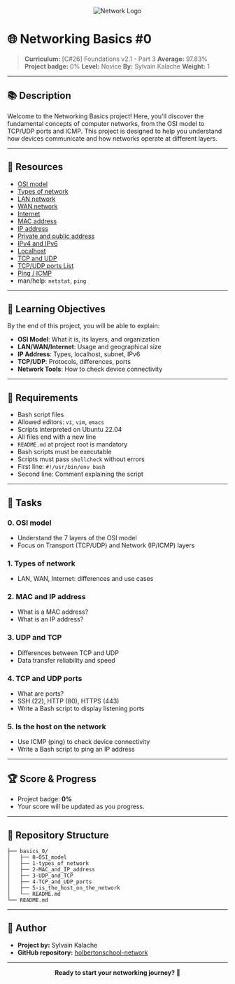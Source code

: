 <!-- PROJECT LOGO -->
<p align="center">
  <img src="https://img.icons8.com/color/96/000000/network.png" alt="Network Logo"/>
</p>

# 🌐 Networking Basics #0

> **Curriculum:** [C#26] Foundations v2.1 - Part 3
> **Average:** 97.83%
> **Project badge:** 0%
> **Level:** Novice
> **By:** Sylvain Kalache
> **Weight:** 1

---

## 📚 Description

Welcome to the Networking Basics project! Here, you'll discover the fundamental concepts of computer networks, from the OSI model to TCP/UDP ports and ICMP. This project is designed to help you understand how devices communicate and how networks operate at different layers.

---

## 🔗 Resources

- [OSI model](https://en.wikipedia.org/wiki/OSI_model)
- [Types of network](https://www.geeksforgeeks.org/types-of-computer-networks/)
- [LAN network](https://en.wikipedia.org/wiki/Local_area_network)
- [WAN network](https://en.wikipedia.org/wiki/Wide_area_network)
- [Internet](https://en.wikipedia.org/wiki/Internet)
- [MAC address](https://en.wikipedia.org/wiki/MAC_address)
- [IP address](https://en.wikipedia.org/wiki/IP_address)
- [Private and public address](https://www.cloudflare.com/learning/network-layer/what-is-an-ip-address/)
- [IPv4 and IPv6](https://www.cloudflare.com/learning/network-layer/internet-protocol/)
- [Localhost](https://en.wikipedia.org/wiki/Localhost)
- [TCP and UDP](https://www.cloudflare.com/learning/ddos/glossary/transmission-control-protocol-tcp/)
- [TCP/UDP ports List](https://en.wikipedia.org/wiki/List_of_TCP_and_UDP_port_numbers)
- [Ping / ICMP](https://en.wikipedia.org/wiki/Internet_Control_Message_Protocol)
- man/help: `netstat`, `ping`

---

## 🎯 Learning Objectives

By the end of this project, you will be able to explain:

- **OSI Model**: What it is, its layers, and organization
- **LAN/WAN/Internet**: Usage and geographical size
- **IP Address**: Types, localhost, subnet, IPv6
- **TCP/UDP**: Protocols, differences, ports
- **Network Tools**: How to check device connectivity

---

## 📝 Requirements

- Bash script files
- Allowed editors: `vi`, `vim`, `emacs`
- Scripts interpreted on Ubuntu 22.04
- All files end with a new line
- `README.md` at project root is mandatory
- Bash scripts must be executable
- Scripts must pass `shellcheck` without errors
- First line: `#!/usr/bin/env bash`
- Second line: Comment explaining the script

---

## 🚀 Tasks

### 0. OSI model

- Understand the 7 layers of the OSI model
- Focus on Transport (TCP/UDP) and Network (IP/ICMP) layers

### 1. Types of network

- LAN, WAN, Internet: differences and use cases

### 2. MAC and IP address

- What is a MAC address?
- What is an IP address?

### 3. UDP and TCP

- Differences between TCP and UDP
- Data transfer reliability and speed

### 4. TCP and UDP ports

- What are ports?
- SSH (22), HTTP (80), HTTPS (443)
- Write a Bash script to display listening ports

### 5. Is the host on the network

- Use ICMP (ping) to check device connectivity
- Write a Bash script to ping an IP address

---

## 🏆 Score & Progress

- Project badge: **0%**
- Your score will be updated as you progress.

---

## 📂 Repository Structure

```
├── basics_0/
│   ├── 0-OSI_model
│   ├── 1-types_of_network
│   ├── 2-MAC_and_IP_address
│   ├── 3-UDP_and_TCP
│   ├── 4-TCP_and_UDP_ports
│   ├── 5-is_the_host_on_the_network
│   └── README.md
└── README.md
```

---

## 💬 Author

- **Project by:** Sylvain Kalache
- **GitHub repository:** [holbertonschool-network](https://github.com/Alexiscnl/holbertonschool-network)

---

<p align="center">
  <b>Ready to start your networking journey? 🚀</b>
</p>
